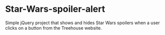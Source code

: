 # Star-Wars-spoiler-alert
Simple jQuery project that shows and hides Star Wars spoilers when a user clicks on a button from the Treehouse website.
